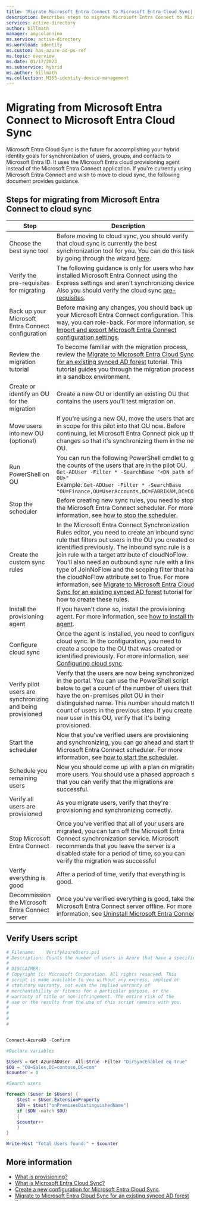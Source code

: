 ```yaml
---
title: 'Migrate Microsoft Entra Connect to Microsoft Entra Cloud Sync| Microsoft Docs'
description: Describes steps to migrate Microsoft Entra Connect to Microsoft Entra Cloud Sync.
services: active-directory
author: billmath
manager: amycolannino
ms.service: active-directory
ms.workload: identity
ms.custom: has-azure-ad-ps-ref
ms.topic: overview
ms.date: 01/17/2023
ms.subservice: hybrid
ms.author: billmath
ms.collection: M365-identity-device-management
---
```



# Migrating from Microsoft Entra Connect to Microsoft Entra Cloud Sync

Microsoft Entra Cloud Sync is the future for accomplishing your hybrid identity goals for synchronization of users, groups, and contacts to Microsoft Entra ID.  It uses the Microsoft Entra cloud provisioning agent instead of the Microsoft Entra Connect application.  If you're currently using Microsoft Entra Connect and wish to move to cloud sync, the following document provides guidance.

<a name='steps-for-migrating-from-azure-ad-connect-to-cloud-sync'></a>

## Steps for migrating from Microsoft Entra Connect to cloud sync



|Step|Description|
|-----|-----|
|Choose the best sync tool|Before moving to cloud sync, you should verify that cloud sync is currently the best synchronization tool for you.  You can do this task by going through the wizard [here](https://aka.ms/EvaluateSyncOptions).|
|Verify the pre-requisites for migrating|The following guidance is only for users who have installed Microsoft Entra Connect using the Express settings and aren't synchronizing devices.  Also you should verify the cloud sync [pre-requisites](how-to-prerequisites.md).|
|Back up your Microsoft Entra Connect configuration|Before making any changes, you should back up your Microsoft Entra Connect configuration.  This way, you can role-back.  For more information, see [Import and export Microsoft Entra Connect configuration settings](../connect/how-to-connect-import-export-config.md).|
|Review the migration tutorial|To become familiar with the migration process, review the [Migrate to Microsoft Entra Cloud Sync for an existing synced AD forest](tutorial-pilot-aadc-aadccp.md) tutorial.  This tutorial guides you through the migration process in a sandbox environment.|
|Create or identify an OU for the migration|Create a new OU or identify an existing OU that contains the users you'll test migration on.|
|Move users into new OU (optional)|If you're using a new OU, move the users that are in scope for this pilot into that OU now.  Before continuing, let Microsoft Entra Connect pick up the changes so that it's synchronizing them in the new OU.| 
|Run PowerShell on OU|You can run the following PowerShell cmdlet to get the counts of the users that are in the pilot OU.  </br>`Get-ADUser -Filter * -SearchBase "<DN path of OU>"`</br> Example: `Get-ADUser -Filter * -SearchBase "OU=Finance,OU=UserAccounts,DC=FABRIKAM,DC=COM"`|
|Stop the scheduler|Before creating new sync rules, you need to stop the Microsoft Entra Connect scheduler.  For more information, see [how to stop the scheduler](../connect/how-to-connect-sync-feature-scheduler.md#stop-the-scheduler).
|Create the custom sync rules|In the Microsoft Entra Connect Synchronization Rules editor, you need to create an inbound sync rule that filters out users in the OU you created or identified previously.  The inbound sync rule is a join rule with a target attribute of cloudNoFlow.  You'll also need an outbound sync rule with a link type of JoinNoFlow and the scoping filter that has the cloudNoFlow attribute set to True.  For more information, see [Migrate to Microsoft Entra Cloud Sync for an existing synced AD forest](tutorial-pilot-aadc-aadccp.md#create-custom-user-inbound-rule) tutorial for how to create these rules.|
|Install the provisioning agent|If you haven't done so, install the provisioning agent.  For more information, see [how to install the agent](how-to-install.md).|
|Configure cloud sync|Once the agent is installed, you need to configure cloud sync.  In the configuration, you need to create a scope to the OU that was created or identified previously.  For more information, see [Configuring cloud sync](how-to-configure.md).|
|Verify pilot users are synchronizing and being provisioned|Verify that the users are now being synchronized in the portal.  You can use the PowerShell script below to get a count of the number of users that have the on-premises pilot OU in their distinguished name.  This number should match the count of users in the previous step.  If you create a new user in this OU, verify that it's being provisioned.|
|Start the scheduler|Now that you've verified users are provisioning and synchronizing, you can go ahead and start the Microsoft Entra Connect scheduler.   For more information, see [how to start the scheduler](../connect/how-to-connect-sync-feature-scheduler.md#start-the-scheduler).
|Schedule you remaining users|Now you should come up with a plan on migrating more users.  You should use a phased approach so that you can verify that the migrations are successful.|
|Verify all users are provisioned|As you migrate users, verify that they're provisioning and synchronizing correctly.|
|Stop Microsoft Entra Connect|Once you've verified that all of your users are migrated, you can turn off the Microsoft Entra Connect synchronization service.  Microsoft recommends that you leave the server is a disabled state for a period of time, so you can verify the migration was successful
|Verify everything is good|After a period of time, verify that everything is good.|
|Decommission the Microsoft Entra Connect server|Once you've verified everything is good, take the Microsoft Entra Connect server offline. For more information, see [Uninstall Microsoft Entra Connect](../connect/how-to-connect-uninstall.md).|






## Verify Users script
```PowerShell
# Filename:    VerifyAzureUsers.ps1
# Description: Counts the number of users in Azure that have a specific on-premises distinguished name.
#
# DISCLAIMER:
# Copyright (c) Microsoft Corporation. All rights reserved. This 
# script is made available to you without any express, implied or 
# statutory warranty, not even the implied warranty of 
# merchantability or fitness for a particular purpose, or the 
# warranty of title or non-infringement. The entire risk of the 
# use or the results from the use of this script remains with you.
#
#
#
#


Connect-AzureAD -Confirm

#Declare variables

$Users = Get-AzureADUser -All:$true -Filter "DirSyncEnabled eq true"
$OU = "OU=Sales,DC=contoso,DC=com"
$counter = 0

#Search users

foreach ($user in $Users) {
    $test = $User.ExtensionProperty
    $DN = $test["onPremisesDistinguishedName"]
    if ($DN -match $OU)
	{
	$counter++
	}
}

Write-Host "Total Users found:" + $counter

```
## More information 

- [What is provisioning?](../what-is-provisioning.md)
- [What is Microsoft Entra Cloud Sync?](what-is-cloud-sync.md)
- [Create a new configuration for Microsoft Entra Cloud Sync](how-to-configure.md).
- [Migrate to Microsoft Entra Cloud Sync for an existing synced AD forest](tutorial-pilot-aadc-aadccp.md) 
``
